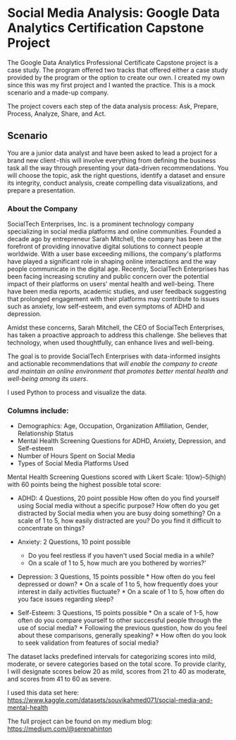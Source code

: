 # Social Media Analysis: Google Data Analytics Certification Capstone Project

The Google Data Analytics Professional Certificate Capstone project is a case study. The program offered two tracks that offered either a case study provided by the program or the option to create our own. I created my own since this was my first project and I wanted the practice. This is a mock scenario and a made-up company.

The project covers each step of the data analysis process: Ask, Prepare, Process, Analyze, Share, and Act.

## Scenario

You are a junior data analyst and have been asked to lead a project for a brand new client - this will involve everything from defining the business task all the way through presenting your data-driven recommendations. You will choose the topic, ask the right questions, identify a dataset and ensure its integrity, conduct analysis, create compelling data visualizations, and prepare a presentation.

### About the Company

SocialTech Enterprises, Inc. is a prominent technology company specializing in social media platforms and online communities. Founded a decade ago by entrepreneur Sarah Mitchell, the company has been at the forefront of providing innovative digital solutions to connect people worldwide. With a user base exceeding millions, the company's platforms have played a significant role in shaping online interactions and the way people communicate in the digital age.
Recently, SocialTech Enterprises has been facing increasing scrutiny and public concern over the potential impact of their platforms on users' mental health and well-being. There have been media reports, academic studies, and user feedback suggesting that prolonged engagement with their platforms may contribute to issues such as anxiety, low self-esteem, and even symptoms of ADHD and depression.

Amidst these concerns, Sarah Mitchell, the CEO of SocialTech Enterprises, has taken a proactive approach to address this challenge. She believes that technology, when used thoughtfully, can enhance lives and well-being.

The goal is to provide SocialTech Enterprises with data-informed insights and actionable recommendations that _will enable the company to create and maintain an online environment that promotes better mental health and well-being among its users_.

I used Python to process and visualize the data. 

### Columns include:
 
 *  Demographics: Age, Occupation, Organization Affiliation, Gender, Relationship Status
 *  Mental Health Screening Questions for ADHD, Anxiety, Depression, and Self-esteem
 *  Number of Hours Spent on Social Media
 *  Types of Social Media Platforms Used
 
 Mental Health Screening Questions scored with Likert Scale: 1(low)–5(high) with 60 points being the highest possible total score: 
  
   *  ADHD: 4 Questions, 20 point possible
    How often do you find yourself using Social media without a specific purpose?
    How often do you get distracted by Social media when you are busy doing something?
    On a scale of 1 to 5, how easily distracted are you?
    Do you find it difficult to concentrate on things?
   
   *  Anxiety: 2 Questions, 10 point possible
      *  Do you feel restless if you haven't used Social media in a while?
      *  On a scale of 1 to 5, how much are you bothered by worries?'
  
   *  Depression: 3 Questions, 15 points possible
    *  How often do you feel depressed or down?
    *  On a scale of 1 to 5, how frequently does your interest in daily activities fluctuate?
    *  On a scale of 1 to 5, how often do you face issues regarding sleep?
  
   *  Self-Esteem: 3 Questions, 15 points possible
    *  On a scale of 1-5, how often do you compare yourself to other successful people through the use of social media?
    *  Following the previous question, how do you feel about these comparisons, generally speaking?
    *  How often do you look to seek validation from features of social media?

The dataset lacks predefined intervals for categorizing scores into mild, moderate, or severe categories based on the total score. To provide clarity, I will designate scores below 20 as mild, scores from 21 to 40 as moderate, and scores from 41 to 60 as severe.

I used this data set here: https://www.kaggle.com/datasets/souvikahmed071/social-media-and-mental-health

The full project can be found on my medium blog: https://medium.com/@serenahinton
